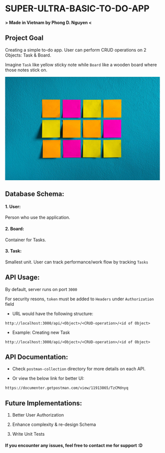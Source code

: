 # SUPER-ULTRA-BASIC-TO-DO-APP
#### > Made in Vietnam by Phong D. Nguyen < 

## Project Goal
Creating a simple to-do app. User can perform CRUD operations on 2 Objects: Task & Board. 

Imagine `Task` like yellow sticky note while `Board` like a wooden board where those notes stick on.

![Illustration](stickynotes.jpg "A board w/ sticky notes")
## Database Schema:
#### 1. User: 
Person who use the application.

#### 2. Board: 
Container for Tasks.

#### 3. Task: 
Smallest unit. User can track performance/work flow by tracking `Tasks`

## API Usage:
By default, server runs on port `3000`

For security resons, `token` must be added to `Headers` under `Authorization` field

- URL would have the following structure:
```
http://localhost:3000/api/<Object>/<CRUD-operation>/<id of Object>
```

- Example: Creating new Task
```
http://localhost:3000/api/<Object>/<CRUD-operation>/<id of Object>
```

## API Documentation:
- Check `postman-collection` directory for more details on each API.

- Or view the below link for better UI:
```
https://documenter.getpostman.com/view/11913865/TzCMdnyq
```

## Future Implementations:
1. Better User Authorization

2. Enhance complexity & re-design Schema 

3. Write Unit Tests

#### If you encounter any issues, feel free to contact me for support :D
